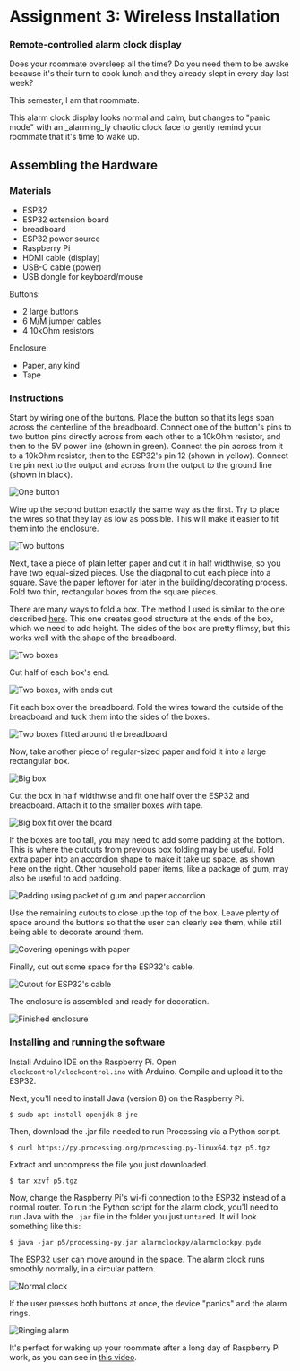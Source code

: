 # Assignment 3: Wireless Installation 

### Remote-controlled alarm clock display

Does your roommate oversleep all the time? 
Do you need them to be awake because it's their turn to cook lunch and they already slept in every day last week?

This semester, I am that roommate.

This alarm clock display looks normal and calm, but changes to "panic mode" with an _alarming_ly chaotic clock face to gently remind your roommate that it's time to wake up.

## Assembling the Hardware

### Materials

- ESP32
- ESP32 extension board
- breadboard
- ESP32 power source
- Raspberry Pi
- HDMI cable (display)
- USB-C cable (power)
- USB dongle for keyboard/mouse

Buttons:
- 2 large buttons
- 6 M/M jumper cables
- 4 10kOhm resistors

Enclosure:
- Paper, any kind
- Tape

### Instructions

Start by wiring one of the buttons. 
Place the button so that its legs span across the centerline of the breadboard.
Connect one of the button's pins to two button pins directly across from each other to a 10kOhm resistor, and then to the 5V power line (shown in green).
Connect the pin across from it to a 10kOhm resistor, then to the ESP32's pin 12 (shown in yellow).
Connect the pin next to the output and across from the output to the ground line (shown in black).

![One button](img/onebutton.jpg)

Wire up the second button exactly the same way as the first.
Try to place the wires so that they lay as low as possible. 
This will make it easier to fit them into the enclosure.

![Two buttons](img/twobuttons.jpg)

Next, take a piece of plain letter paper and cut it in half widthwise,
so you have two equal-sized pieces.
Use the diagonal to cut each piece into a square.
Save the paper leftover for later in the building/decorating process.
Fold two thin, rectangular boxes from the square pieces.

There are many ways to fold a box. 
The method I used is similar to the one described [here](https://www.thesprucecrafts.com/easy-rectangular-origami-box-instructions-4027560). 
This one creates good structure at the ends of the box, which we need to add height.
The sides of the box are pretty flimsy, but this works well with the shape of the breadboard.

![Two boxes](img/twoboxes.jpg)

Cut half of each box's end.

![Two boxes, with ends cut](img/twoboxes_cut.jpg)

Fit each box over the breadboard.
Fold the wires toward the outside of the breadboard
and tuck them into the sides of the boxes.

![Two boxes fitted around the breadboard](img/twoboxes_fit.jpg)

Now, take another piece of regular-sized paper and fold it into a large rectangular box.

![Big box](img/largebox.jpg)

Cut the box in half widthwise and fit one half over the ESP32 and breadboard. Attach it to the smaller boxes with tape.

![Big box fit over the board](img/largebox_fit.jpg)

If the boxes are too tall, you may need to add some padding at the bottom.
This is where the cutouts from previous box folding may be useful.
Fold extra paper into an accordion shape to make it take up space, as shown here on the right.
Other household paper items, like a package of gum, may also be useful to add padding.

![Padding using packet of gum and paper accordion](
img/padding.jpg)

Use the remaining cutouts to close up the top of the box.
Leave plenty of space around the buttons so that the user can clearly see them, 
while still being able to decorate around them.

![Covering openings with paper](img/top.jpg)

Finally, cut out some space for the ESP32's cable.

![Cutout for ESP32's cable](img/cable_cutout.jpg)

The enclosure is assembled and ready for decoration.

![Finished enclosure](img/final.jpg)



### Installing and running the software

Install Arduino IDE on the Raspberry Pi.
Open `clockcontrol/clockcontrol.ino` with Arduino. 
Compile and upload it to the ESP32.

Next, you'll need to install Java (version 8) on the Raspberry Pi.

	$ sudo apt install openjdk-8-jre

Then, download the .jar file needed to run Processing via a Python script.

	$ curl https://py.processing.org/processing.py-linux64.tgz p5.tgz

Extract and uncompress the file you just downloaded.

	$ tar xzvf p5.tgz

Now, change the Raspberry Pi's wi-fi connection to the ESP32 instead of a normal router.
To run the Python script for the alarm clock, you'll need to run Java with the `.jar` file in the folder you just un`tar`ed. 
It will look something like this:

	$ java -jar p5/processing-py.jar alarmclockpy/alarmclockpy.pyde

The ESP32 user can move around in the space.
The alarm clock runs smoothly normally, in a circular pattern.

![Normal clock](img/calm_clock.png)

If the user presses both buttons at once,
the device "panics" and the alarm rings.

![Ringing alarm](img/panic_clock.png)

It's perfect for waking up your roommate after a long day of Raspberry Pi work, as you can see in [this video](img/user_video.mp4).


